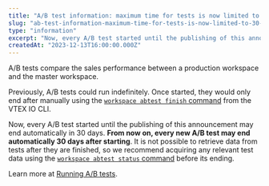 ```yaml
---
title: "A/B test information: maximum time for tests is now limited to 30 days"
slug: "ab-test-information-maximum-time-for-tests-is-now-limited-to-30-days"
type: "information"
excerpt: "Now, every A/B test started until the publishing of this announcement may end automatically in 30 days. From now on, every new A/B test may end automatically 30 days after starting."
createdAt: "2023-12-13T16:00:00.000Z"
---
```


A/B tests compare the sales performance between a production workspace and the master workspace.

Previously, A/B tests could run indefinitely. Once started, they would only end after manually using the [`workspace abtest finish` command](https://developers.vtex.com/docs/guides/vtex-io-documentation-vtex-io-cli-command-reference#workspace-abtest-finish) from the VTEX IO CLI.

Now, every A/B test started until the publishing of this announcement may end automatically in 30 days. **From now on, every new A/B test may end automatically 30 days after starting**. It is not possible to retrieve data from tests after they are finished, so we recommend acquiring any relevant test data using the [`workspace abtest status` command](https://developers.vtex.com/docs/guides/vtex-io-documentation-vtex-io-cli-command-reference#workspace-abtest-status) before its ending.

Learn more at [Running A/B tests](https://developers.vtex.com/docs/guides/vtex-io-documentation-running-native-ab-testing).
